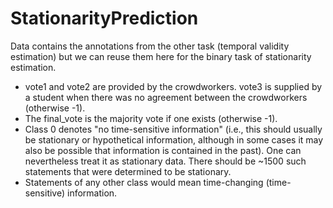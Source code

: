 # StationarityPrediction
Data contains the annotations from the other task (temporal validity estimation) but we can reuse them here for the binary task of stationarity estimation. 
* vote1 and vote2 are provided by the crowdworkers. vote3 is supplied by a student when there was no agreement between the crowdworkers (otherwise -1). 
* The final_vote is the majority vote if one exists (otherwise -1).
* Class 0 denotes "no time-sensitive information" (i.e., this should usually be stationary or hypothetical information, although in some cases it may also be 
possible that information is contained in the past). One can nevertheless treat it as stationary data. There should be ~1500 such statements that were 
determined to be stationary. 
* Statements of any other class would mean time-changing (time-sensitive) information.

